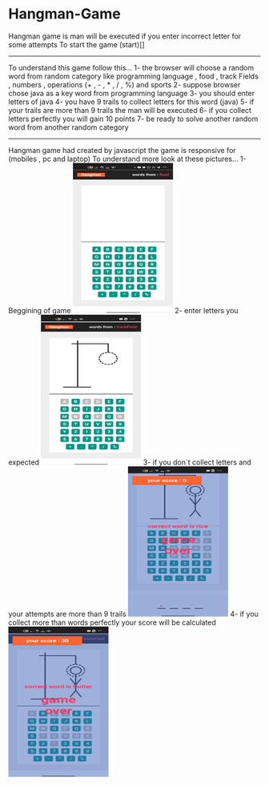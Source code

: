 # Hangman-Game
Hangman game is man will be executed if you enter incorrect letter for some attempts
To start the game (start)[]
<hr>
To understand this game follow this...
1- the browser will choose a random word from random category like programming language , food , track Fields , numbers , operations (+ , - , * , / , %) and sports
2- suppose browser chose java as a key word from programming language
3- you should enter letters of java
4- you have 9 trails to collect letters for this word (java)
5- if your trails are more than 9 trails the man will be executed
6- if you collect letters perfectly you will gain 10 points
7- be ready to solve another random word from another random category
<hr>
Hangman game had created by javascript
the game is responsive for (mobiles , pc and laptop)
To understand more look at these pictures...
1- Beggining of game
<img src="https://github.com/kareemtarekK/Hangman-Game/blob/main/images/1.jpg" width="200" height="300">
2- enter letters you expected
<img src="https://github.com/kareemtarekK/Hangman-Game/blob/main/images/2.jpg" width="200" height="300">
3- if you don`t collect letters and your attempts are more than 9 trails
<img src="https://github.com/kareemtarekK/Hangman-Game/blob/main/images/4.jpg" width="200" height="300">
4- if you collect more than words perfectly your score will be calculated
<img src="https://github.com/kareemtarekK/Hangman-Game/blob/main/images/3.jpg" width="200" height="300">
